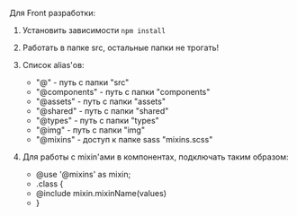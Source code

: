 Для Front разработки:

1. Установить зависимости `npm install`
2. Работать в папке src, остальные папки не трогать!
3. Список alias'ов:
   - "@" - путь с папки "src"
   - "@components" - путь с папки "components"
   - "@assets" - путь с папки "assets"
   - "@shared" - путь с папки "shared"
   - "@types" - путь с папки "types"
   - "@img" - путь с папки "img"
   - "@mixins" - доступ к папке sass "mixins.scss"
4. Для работы с mixin'ами в компонентах, подключать таким образом:

   -  @use '@mixins' as mixin;
   -  .class {
   -    @include mixin.mixinName(values)
   -  }
